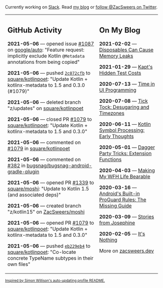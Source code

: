 Currently working on [Slack](https://slack.com/). Read [my blog](https://zacsweers.dev/) or [follow @ZacSweers on Twitter](https://twitter.com/ZacSweers).

<table><tr><td valign="top" width="60%">

## GitHub Activity
<!-- githubActivity starts -->
**2021-05-06** — opened issue [#1087](https://api.github.com/repos/google/auto/issues/1087) on [google/auto](https://api.github.com/repos/google/auto): "Feature request: implicitly exclude Kotlin `@Metadata` annotations from being copied"

**2021-05-06** — pushed [`2c072cfb`](https://github.com/square/kotlinpoet/commit/2c072cfb2d06894a75ef5191315c3c19b561c011) to [square/kotlinpoet](https://api.github.com/repos/square/kotlinpoet): "Update Kotlin + kotlinx-metadata to 1.5 and 0.3.0 (#1079)"

**2021-05-06** — deleted branch "z/updates" on [square/kotlinpoet](https://api.github.com/repos/square/kotlinpoet)

**2021-05-06** — closed PR [#1079](https://api.github.com/repos/square/kotlinpoet/pulls/1079) to [square/kotlinpoet](https://api.github.com/repos/square/kotlinpoet): "Update Kotlin + kotlinx-metadata to 1.5 and 0.3.0"

**2021-05-06** — commented on [#1079](https://github.com/square/kotlinpoet/pull/1079#issuecomment-833596124) in [square/kotlinpoet](https://api.github.com/repos/square/kotlinpoet)

**2021-05-06** — commented on [#382](https://github.com/bugsnag/bugsnag-android-gradle-plugin/issues/382#issuecomment-833584145) in [bugsnag/bugsnag-android-gradle-plugin](https://api.github.com/repos/bugsnag/bugsnag-android-gradle-plugin)

**2021-05-06** — opened PR [#1339](https://api.github.com/repos/square/moshi/pulls/1339) to [square/moshi](https://api.github.com/repos/square/moshi): "Update to Kotlin 1.5 (and associated deps)"

**2021-05-06** — created branch "z/kotlin15" on [ZacSweers/moshi](https://api.github.com/repos/ZacSweers/moshi)

**2021-05-06** — opened PR [#1079](https://api.github.com/repos/square/kotlinpoet/pulls/1079) to [square/kotlinpoet](https://api.github.com/repos/square/kotlinpoet): "Update Kotlin + kotlinx-metadata to 1.5 and 0.3.0"

**2021-05-06** — pushed [`eb229eb4`](https://github.com/square/kotlinpoet/commit/eb229eb489770e026dc83efed481d4b04a09a8c6) to [square/kotlinpoet](https://api.github.com/repos/square/kotlinpoet): "Co-locate concrete TypeName subtypes in their own files"
<!-- githubActivity ends -->
</td><td valign="top" width="40%">

## On My Blog
<!-- blog starts -->
**2021-02-02** — [Disposables Can Cause Memory Leaks](https://www.zacsweers.dev/disposables-can-cause-memory-leaks/)

**2021-01-29** — [Kapt's Hidden Test Costs](https://www.zacsweers.dev/kapts-hidden-test-costs/)

**2020-07-13** — [Time in UI Programming](https://www.zacsweers.dev/time-in-ui/)

**2020-07-08** — [Tick Tock: Desugaring and Timezones](https://www.zacsweers.dev/ticktock-desugaring-timezones/)

**2020-06-11** — [Kotlin Symbol Processing: Early Thoughts](https://www.zacsweers.dev/kotlin-symbol-processor-early-thoughts/)

**2020-05-01** — [Dagger Party Tricks: Extension Functions](https://www.zacsweers.dev/dagger-party-tricks-extension-functions/)

**2020-04-03** — [Making My WFH Life Bearable](https://www.zacsweers.dev/making-wfh-life-bearable/)

**2020-03-16** — [Android's Built-in ProGuard Rules: The Missing Guide](https://www.zacsweers.dev/android-proguard-rules/)

**2020-03-09** — [Stories from Josephine](https://www.zacsweers.dev/stories-from-josephine/)

**2020-02-05** — [It's Nothing](https://www.zacsweers.dev/its-nothing/)
<!-- blog ends -->
More on [zacsweers.dev](https://zacsweers.dev/)
</td></tr></table>

<sub><a href="https://simonwillison.net/2020/Jul/10/self-updating-profile-readme/">Inspired by Simon Willison's auto-updating profile README.</a></sub>